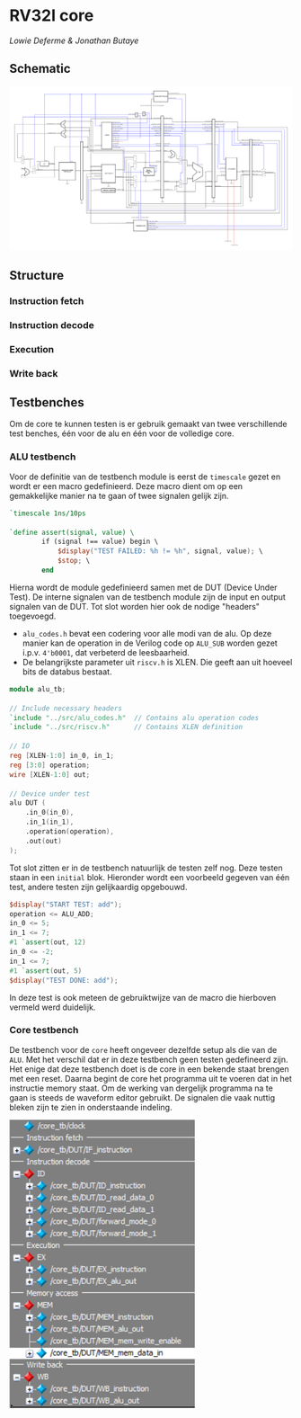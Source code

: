 # RV32I core

*Lowie Deferme & Jonathan Butaye*

## Schematic

![Overview](./res/core.svg)

## Structure

### Instruction fetch

### Instruction decode

### Execution

### Write back

## Testbenches

Om de core te kunnen testen is er gebruik gemaakt van twee verschillende test benches, één voor de alu en één voor de volledige core.

### ALU testbench

Voor de definitie van de testbench module is eerst de `timescale` gezet en wordt er een macro gedefinieerd. Deze macro dient om op een gemakkelijke manier na te gaan of twee signalen gelijk zijn. 

```verilog
`timescale 1ns/10ps

`define assert(signal, value) \
        if (signal !== value) begin \
            $display("TEST FAILED: %h != %h", signal, value); \
            $stop; \
        end
```

Hierna wordt de module gedefinieerd samen met de DUT (Device Under Test). De interne signalen van de testbench module zijn de input en output signalen van de DUT. Tot slot worden hier ook de nodige "headers" toegevoegd.
* `alu_codes.h` bevat een codering voor alle modi van de alu. Op deze manier kan de operation in de Verilog code op `ALU_SUB` worden gezet i.p.v. `4'b0001`, dat verbeterd de leesbaarheid.
* De belangrijkste parameter uit `riscv.h` is XLEN. Die geeft aan uit hoeveel bits de databus bestaat.

```verilog
module alu_tb;

// Include necessary headers
`include "../src/alu_codes.h"  // Contains alu operation codes
`include "../src/riscv.h"      // Contains XLEN definition

// IO
reg [XLEN-1:0] in_0, in_1;
reg [3:0] operation;
wire [XLEN-1:0] out;

// Device under test
alu DUT (
    .in_0(in_0),
    .in_1(in_1),
    .operation(operation),
    .out(out)
);
```

Tot slot zitten er in de testbench natuurlijk de testen zelf nog. Deze testen staan in een `initial` blok. Hieronder wordt een voorbeeld gegeven van één test, andere testen zijn gelijkaardig opgebouwd.

```verilog
$display("START TEST: add");
operation <= ALU_ADD;
in_0 <= 5;
in_1 <= 7;
#1 `assert(out, 12)
in_0 <= -2;
in_1 <= 7;
#1 `assert(out, 5)
$display("TEST DONE: add");
```

In deze test is ook meteen de gebruiktwijze van de macro die hierboven vermeld werd duidelijk.

### Core testbench

De testbench voor de `core` heeft ongeveer dezelfde setup als die van de `ALU`. Met het verschil dat er in deze testbench geen testen gedefineerd zijn. Het enige dat deze testbench doet is de core in een bekende staat brengen met een reset. Daarna begint de core het programma uit te voeren dat in het instructie memory staat. Om de werking van dergelijk programma na te gaan is steeds de waveform editor gebruikt. De signalen die vaak nuttig bleken zijn te zien in onderstaande indeling.

![Veelgebruikte signalen](./res/waveform_setup.PNG)

